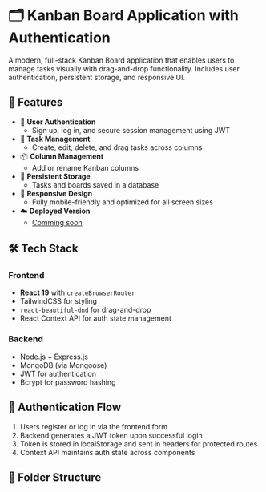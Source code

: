 # 🗂️ Kanban Board Application with Authentication

A modern, full-stack Kanban Board application that enables users to manage tasks visually with drag-and-drop functionality. Includes user authentication, persistent storage, and responsive UI.

## 🚀 Features

- 🔐 **User Authentication**
  - Sign up, log in, and secure session management using JWT
- 🧩 **Task Management**
  - Create, edit, delete, and drag tasks across columns
- 📦 **Column Management**
  - Add or rename Kanban columns
- 💾 **Persistent Storage**
  - Tasks and boards saved in a database
- 📱 **Responsive Design**
  - Fully mobile-friendly and optimized for all screen sizes
- ☁️ **Deployed Version**
  - [Comming soon](#)

## 🛠️ Tech Stack

### Frontend
- **React 19** with `createBrowserRouter`
- TailwindCSS for styling
- `react-beautiful-dnd` for drag-and-drop
- React Context API for auth state management

### Backend
- Node.js + Express.js
- MongoDB (via Mongoose)
- JWT for authentication
- Bcrypt for password hashing

## 🔐 Authentication Flow

1. Users register or log in via the frontend form
2. Backend generates a JWT token upon successful login
3. Token is stored in localStorage and sent in headers for protected routes
4. Context API maintains auth state across components

## 📁 Folder Structure

